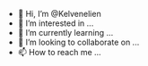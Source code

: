 - 👋 Hi, I’m @Kelvenelien
- 👀 I’m interested in ...
- 🌱 I’m currently learning ...
- 💞️ I’m looking to collaborate on ...
- 📫 How to reach me ...

<!---
Kelvenelien/Kelvenelien is a ✨ special ✨ repository because its `README.md` (this file) appears on your GitHub profile.
You can click the Preview link to take a look at your changes.
--->
